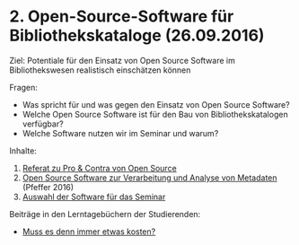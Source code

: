 # 2. Open-Source-Software für Bibliothekskataloge (26.09.2016)

Ziel: Potentiale für den Einsatz von Open Source Software im Bibliothekswesen realistisch einschätzen können

Fragen:
* Was spricht für und was gegen den Einsatz von Open Source Software?
* Welche Open Source Software ist für den Bau von Bibliothekskatalogen verfügbar?
* Welche Software nutzen wir im Seminar und warum?

Inhalte:
1. [Referat zu Pro & Contra von Open Source](https://felixlohmeier.gitbooks.io/seminar-wir-bauen-uns-einen-bibliothekskatalog/content/02_1_referat_zu_pro_&_contra_von_open_source.html)
2. [Open Source Software zur Verarbeitung und Analyse von Metadaten](https://felixlohmeier.gitbooks.io/seminar-wir-bauen-uns-einen-bibliothekskatalog/content/02_2_open_source_software_zur_verarbeitung_und_analyse_.html) (Pfeffer 2016)
3. [Auswahl der Software für das Seminar](https://felixlohmeier.gitbooks.io/seminar-wir-bauen-uns-einen-bibliothekskatalog/content/02_3_auswahl_der_software_fuer_das_seminar.html)

Beiträge in den Lerntagebüchern der Studierenden:
* [Muss es denn immer etwas kosten?](https://dennislerntnichtaus.wordpress.com/2016/09/27/muss-es-denn-immer-etwas-kosten/)